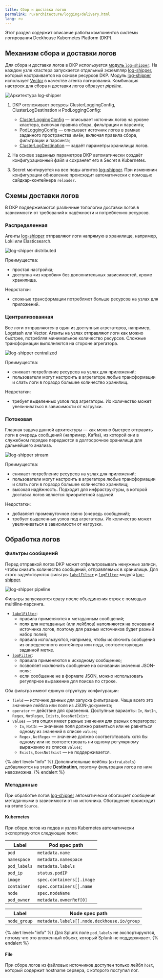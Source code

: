 ```yaml
---
title: Сбор и доставка логов
permalink: ru/architecture/logging/delivery.html
lang: ru
---
```


Этот раздел содержит описание работы компонентов системы логирования Deckhouse Kubernetes Platform (DKP).

## Механизм сбора и доставки логов

Для сбора и доставки логов в DKP используется [модуль `log-shipper`](/modules/log-shipper/).
На каждом узле кластера запускается отдельный экземпляр [log-shipper](/modules/log-shipper/), который настраивается на основе ресурсов DKP.
Модуль [log-shipper](/modules/log-shipper/) использует [Vector](https://vector.dev/) в качестве агента логирования.
Комбинация настроек для сбора и доставки логов образует *pipeline*.

![Архитектура log-shipper](../../images/log-shipper/log_shipper_architecture.svg)

<!-- Исходник схемы: https://docs.google.com/drawings/d/1cOm5emdfPqWp9NT1UrB__TTL31lw7oCgh0VicQH-ouc/edit -->

1. DKP отслеживает ресурсы ClusterLoggingConfig, ClusterLogDestination и PodLoggingConfig:

   - [ClusterLoggingConfig](/modules/log-shipper/cr.html#clusterloggingconfig) — описывает источник логов на уровне кластера,
     включая правила сбора, фильтрации и парсинга;
   - [PodLoggingConfig](/modules/log-shipper/cr.html#podloggingconfig) — описывает источник логов
     в рамках заданного пространства имён, включая правила сбора, фильтрации и парсинга;
   - [ClusterLogDestination](/modules/log-shipper/cr.html#clusterlogdestination) — задаёт параметры хранилища логов.

1. На основе заданных параметров DKP автоматически создаёт конфигурационный файл и сохраняет его в Secret в Kubernetes.
1. Secret монтируется на все поды агентов [log-shipper](/modules/log-shipper/).
   При изменении конфигурации обновление происходит автоматически с помощью сайдкар-контейнера `reloader`.

## Схемы доставки логов

В DKP поддерживаются различные топологии доставки логов
в зависимости от требований к надёжности и потреблению ресурсов.  

### Распределенная

Агенты [log-shipper](/modules/log-shipper/) отправляют логи напрямую в хранилище, например, Loki или Elasticsearch.

![log-shipper distributed](../../images/log-shipper/log_shipper_distributed.svg)

<!-- Исходник картинок: https://docs.google.com/drawings/d/1FFuPgpDHUGRdkMgpVWXxUXvfZTsasUhEh8XNz7JuCTQ/edit -->

Преимущества:

- простая настройка;
- доступна «из коробки» без дополнительных зависимостей, кроме хранилища.

Недостатки:

- сложные трансформации потребляют больше ресурсов на узлах для приложений.

### Централизованная

Все логи отправляются в один из доступных агрегаторов, например, Logstash или Vector.
Агенты на узлах отправляют логи как можно быстрее, потребляя минимальное количество ресурсов.
Сложные трансформации выполняются на стороне агрегатора.

![log-shipper centralized](../../images/log-shipper/log_shipper_centralized.svg)

<!-- Исходник картинок: https://docs.google.com/drawings/d/1TL-YUBk0CKSJuKtRVV44M9bnYMq6G8FpNRjxGxfeAhQ/edit -->

Преимущества:

- снижает потребление ресурсов на узлах для приложений;
- пользователи могут настроить в агрегаторе любые трансформации и слать логи в гораздо большее количество хранилищ.

Недостатки:

- требует выделенных узлов под агрегаторы. Их количество может увеличиваться в зависимости от нагрузки.

### Потоковая

Главная задача данной архитектуры — как можно быстрее отправить логи в очередь сообщений (например, Kafka),
из которой они в служебном порядке передаются в долгосрочное хранилище для дальнейшего анализа.

![log-shipper stream](../../images/log-shipper/log_shipper_stream.svg)

<!-- Исходник картинок: https://docs.google.com/drawings/d/1R7vbJPl93DZPdrkSWNGfUOh0sWEAKnCfGkXOvRvK3mQ/edit -->

Преимущества:

- снижает потребление ресурсов на узлах для приложений;
- пользователи могут настроить в агрегаторе любые трансформации и слать логи в гораздо большее количество хранилищ;
- высокая надёжность. Подходит для инфраструктуры, в которой доставка логов является приоритетной задачей.

Недостатки:

- добавляет промежуточное звено (очередь сообщений);
- требует выделенных узлов под агрегаторы. Их количество может увеличиваться в зависимости от нагрузки.

## Обработка логов

### Фильтры сообщений

Перед отправкой логов DKP может отфильтровывать ненужные записи,
чтобы снизить количество сообщений, отправляемых в хранилище.
Для этого задействуются фильтры [`labelFilter`](/modules/log-shipper/cr.html#clusterloggingconfig-v1alpha2-spec-labelfilter) и [`logFilter`](/modules/log-shipper/cr.html#clusterloggingconfig-v1alpha2-spec-logfilter) модуля [log-shipper](/modules/log-shipper/).

![log-shipper pipeline](../../images/log-shipper/log_shipper_pipeline.svg)

<!-- Исходник картинок: https://docs.google.com/drawings/d/1SnC29zf4Tse4vlW_wfzhggAeTDY2o9wx9nWAZa_A6RM/edit -->

Фильтры запускаются сразу после объединения строк с помощью multiline-парсинга.

- [`labelFilter`](/modules/log-shipper/cr.html#clusterloggingconfig-v1alpha2-spec-labelfilter):
  - правила применяются к метаданным сообщений;
  - поля для метаданных (или лейблов) наполняются на основании источника логов,
    поэтому для разных источников будет разный набор полей;
  - правила используются, например, чтобы исключить сообщения из определенного контейнера или пода,
    соответствующих заданной метке.
- [`logFilter`](/modules/log-shipper/cr.html#clusterloggingconfig-v1alpha2-spec-logfilter):
  - правила применяются к исходному сообщению;
  - позволяет исключить сообщение на основании значения JSON-поля;
  - если сообщение не в формате JSON, можно использовать регулярное выражение для поиска по строке.

Оба фильтра имеют единую структуру конфигурации:

- `field` — источник данных для запуска фильтрации. Чаще всего это значение лейбла или поля из JSON-документа;
- `operator` — действие для сравнения. Доступные варианты: `In`, `NotIn`, `Regex`, `NotRegex`, `Exists`, `DoesNotExist`;
- `values` — эта опция имеет разные значения для разных операторов:
  - `In`, `NotIn` — значение поля должно равняться или не равняться одному из значений в списке `values`;
  - `Regex`, `NotRegex` — значение должно соответствовать хотя бы одному
    или не соответствовать ни одному регулярному выражению из списка `values`;
  - `Exists`, `DoesNotExist` — не поддерживается.

{% alert level="info" %}
Дополнительные лейблы (`extraLabels`) добавляются на этапе **Destination**, поэтому фильтрация логов по ним невозможна.
{% endalert %}

### Метаданные

При обработке логов [log-shipper](/modules/log-shipper/) автоматически обогащает сообщения метаданными в зависимости от их источника.
Обогащение происходит на этапе `Source`.

#### Kubernetes

При сборе логов из подов и узлов Kubernetes автоматически экспортируются следующие поля:

| Label        | Pod spec path             |
|--------------|---------------------------|
| `pod`        | `metadata.name`           |
| `namespace`  | `metadata.namespace`      |
| `pod_labels` | `metadata.labels`         |
| `pod_ip`     | `status.podIP`            |
| `image`      | `spec.containers[].image` |
| `container`  | `spec.containers[].name`  |
| `node`       | `spec.nodeName`           |
| `pod_owner`  | `metadata.ownerRef[0]`    |

| Label        | Node spec path                              |
|--------------|---------------------------------------------|
| `node_group` | `metadata.labels[].node.deckhouse.io/group` |

{% alert level="info" %}
Для Splunk поле `pod_labels` не экспортируются, потому что это вложенный объект, который Splunk не поддерживает.
{% endalert %}

#### File

При сборе логов из файловых источников доступен только лейбл `host`,
который содержит hostname сервера, с которого поступил лог.

